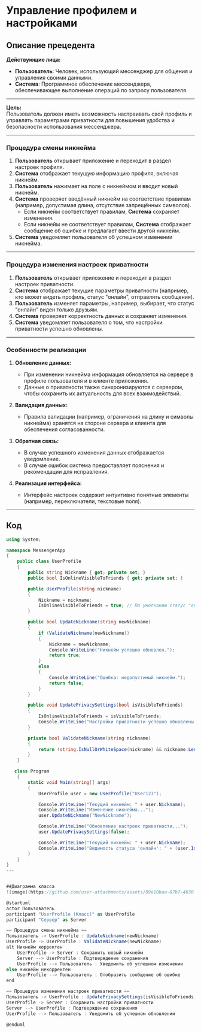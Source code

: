 # Управление профилем и настройками

## Описание прецедента  

**Действующие лица:**  
- **Пользователь**: Человек, использующий мессенджер для общения и управления своими данными.  
- **Система**: Программное обеспечение мессенджера, обеспечивающее выполнение операций по запросу пользователя.  

---

**Цель:**  
Пользователь должен иметь возможность настраивать свой профиль и управлять параметрами приватности для повышения удобства и безопасности использования мессенджера.  

---

### Процедура смены никнейма  

1. **Пользователь** открывает приложение и переходит в раздел настроек профиля.  
2. **Система** отображает текущую информацию профиля, включая никнейм.  
3. **Пользователь** нажимает на поле с никнеймом и вводит новый никнейм.  
4. **Система** проверяет введённый никнейм на соответствие правилам (например, допустимая длина, отсутствие запрещённых символов).  
   - Если никнейм соответствует правилам, **Система** сохраняет изменения.  
   - Если никнейм не соответствует правилам, **Система** отображает сообщение об ошибке и предлагает ввести другой никнейм.  
5. **Система** уведомляет пользователя об успешном изменении никнейма.  

---

### Процедура изменения настроек приватности  

1. **Пользователь** открывает приложение и переходит в раздел настроек приватности.  
2. **Система** отображает текущие параметры приватности (например, кто может видеть профиль, статус "онлайн", отправлять сообщения).  
3. **Пользователь** изменяет параметры, например, выбирает, что статус "онлайн" виден только друзьям.  
4. **Система** проверяет корректность данных и сохраняет изменения.  
5. **Система** уведомляет пользователя о том, что настройки приватности успешно обновлены.  

---

### Особенности реализации  

1. **Обновление данных:**  
   - При изменении никнейма информация обновляется на сервере в профиле пользователя и в клиенте приложения.  
   - Данные о приватности также синхронизируются с сервером, чтобы сохранить их актуальность для всех взаимодействий.  

2. **Валидация данных:**  
   - Правила валидации (например, ограничения на длину и символы никнейма) хранятся на стороне сервера и клиента для обеспечения согласованности.  

3. **Обратная связь:**  
   - В случае успешного изменения данных отображается уведомление.  
   - В случае ошибок система предоставляет пояснения и рекомендации для исправления.  

4. **Реализация интерфейса:**  
   - Интерфейс настроек содержит интуитивно понятные элементы (например, переключатели, текстовые поля).  

---

## Код

```csharp
using System;

namespace MessengerApp
{
    public class UserProfile
    {
        public string Nickname { get; private set; }
        public bool IsOnlineVisibleToFriends { get; private set; }

        public UserProfile(string nickname)
        {
            Nickname = nickname;
            IsOnlineVisibleToFriends = true; // По умолчанию статус "онлайн" виден друзьям
        }

        public bool UpdateNickname(string newNickname)
        {
            if (ValidateNickname(newNickname))
            {
                Nickname = newNickname;
                Console.WriteLine("Никнейм успешно обновлен.");
                return true;
            }
            else
            {
                Console.WriteLine("Ошибка: недопустимый никнейм.");
                return false;
            }
        }

        public void UpdatePrivacySettings(bool isVisibleToFriends)
        {
            IsOnlineVisibleToFriends = isVisibleToFriends;
            Console.WriteLine("Настройки приватности успешно обновлены.");
        }

        private bool ValidateNickname(string nickname)
        {
            return !string.IsNullOrWhiteSpace(nickname) && nickname.Length >= 3 && nickname.Length <= 20;
        }
    }

   class Program
    {
        static void Main(string[] args)
        {
            UserProfile user = new UserProfile("User123");

            Console.WriteLine("Текущий никнейм: " + user.Nickname);
            Console.WriteLine("Изменение никнейма...");
            user.UpdateNickname("NewNickname");

            Console.WriteLine("Обновление настроек приватности...");
            user.UpdatePrivacySettings(false);

            Console.WriteLine("Текущий никнейм: " + user.Nickname);
            Console.WriteLine("Видимость статуса 'онлайн': " + (user.IsOnlineVisibleToFriends ? "Друзья" : "Никто"));
        }
    }
}
---


##Диаграмма класса
![image](https://github.com/user-attachments/assets/89e10baa-87b7-4630-a458-f867e5da6b22)

@startuml
actor Пользователь
participant "UserProfile (Класс)" as UserProfile
participant "Сервер" as Server

== Процедура смены никнейма ==
Пользователь -> UserProfile : UpdateNickname(newNickname)
UserProfile -> UserProfile : ValidateNickname(newNickname)
alt Никнейм корректен
    UserProfile -> Server : Сохранить новый никнейм
    Server --> UserProfile : Подтверждение сохранения
    UserProfile --> Пользователь : Уведомить об успешном изменении
else Никнейм некорректен
    UserProfile --> Пользователь : Отобразить сообщение об ошибке
end

== Процедура изменения настроек приватности ==
Пользователь -> UserProfile : UpdatePrivacySettings(isVisibleToFriends)
UserProfile -> Server : Сохранить настройки приватности
Server --> UserProfile : Подтверждение сохранения
UserProfile --> Пользователь : Уведомить об успешном обновлении

@enduml
